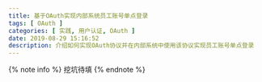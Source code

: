 ```yaml
---
title: 基于OAuth实现内部系统员工账号单点登录
tags: [ OAuth ]
categories: [ 实践, 用户认证, OAuth ]
date: 2019-08-29 15:16:52
description: 介绍如何实现OAuth协议并在内部系统中使用该协议实现员工账号单点登录
---
```


{% note info %}
挖坑待填
{% endnote %}
